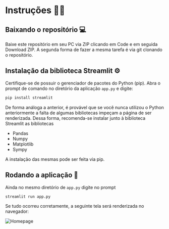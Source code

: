 # Instruções :man_mechanic:

## Baixando o repositório :computer:

Baixe este repositório em seu PC via ZIP clicando em Code e em seguida Download ZIP. A segunda forma de fazer a mesma tarefa é via git clonando o repositório.

## Instalação da biblioteca Streamlit :gear:

Certifique-se de possuir o gerenciador de pacotes do Python (pip). Abra o prompt de comando no diretório da aplicação `app.py` e digite:

```python
pip install streamlit
```

De forma análoga a anterior, é provável que se você nunca utilizou o Python anteriormente a falta de algumas bibliotecas impeçam a página de ser renderizada. Dessa forma, recomenda-se instalar junto à biblioteca Streamlit as bibliotecas

- Pandas
- Numpy
- Matplotlib
- Sympy

A instalação das mesmas pode ser feita via pip.

## Rodando a aplicação :electric_plug:

Ainda no mesmo diretório de `app.py` digite no prompt

```python
streamlit run app.py
```

Se tudo ocorreu corretamente, a seguinte tela será renderizada no navegador:

<img src="https://i.imgur.com/jLIu90c.png" alt="Homepage" title="Homepage">



